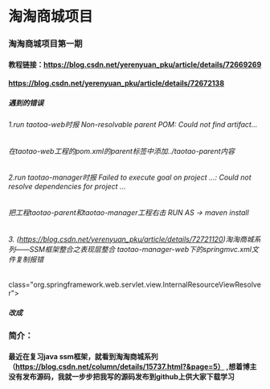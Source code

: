 # 淘淘商城项目
### 淘淘商城项目第一期
#### 教程链接：https://blog.csdn.net/yerenyuan_pku/article/details/72669269
#### https://blog.csdn.net/yerenyuan_pku/article/details/72672138

##### 遇到的错误
###### 1.run taotoa-web时报 Non-resolvable parent POM: Could not find artifact...
###### 在taotao-web工程的pom.xml的parent标签中添加<relativePath>../taotao-parent</relativePath>内容

###### 2.run taotao-manager时报 Failed to execute goal on project ...: Could not resolve dependencies for project ...
###### 把工程taotao-parent和taotao-manager工程右击 RUN AS -> maven install

###### 3. (https://blog.csdn.net/yerenyuan_pku/article/details/72721120)淘淘商城系列——SSM框架整合之表现层整合 taotao-manager-web下的springmvc.xml文件复制报错
###### 
<bean>
        class="org.springframework.web.servlet.view.InternalResourceViewResolver">

##### 改成
<bean
        class="org.springframework.web.servlet.view.InternalResourceViewResolver">


### 简介：
#### 最近在复习java ssm框架，就看到淘淘商城系列（https://blog.csdn.net/column/details/15737.html?&page=5） ,想着博主没有发布源码，我就一步步把我写的源码发布到github上供大家下载学习
